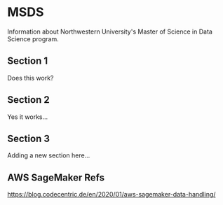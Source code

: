 # MSDS
Information about Northwestern University's Master of Science in Data Science program.

## Section 1
Does this work?

## Section 2
Yes it works...

## Section 3
Adding a new section here...

## AWS SageMaker Refs
https://blog.codecentric.de/en/2020/01/aws-sagemaker-data-handling/
